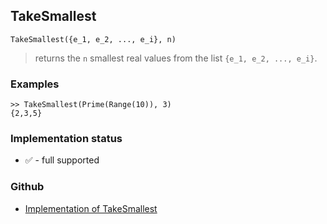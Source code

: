 ## TakeSmallest

```
TakeSmallest({e_1, e_2, ..., e_i}, n) 
```

> returns the `n` smallest real values from the list `{e_1, e_2, ..., e_i}`.

### Examples

```
>> TakeSmallest(Prime(Range(10)), 3) 
{2,3,5}
```






### Implementation status

* &#x2705; - full supported

### Github

* [Implementation of TakeSmallest](https://github.com/axkr/symja_android_library/blob/master/symja_android_library/matheclipse-core/src/main/java/org/matheclipse/core/builtin/ListFunctions.java#L7678) 
